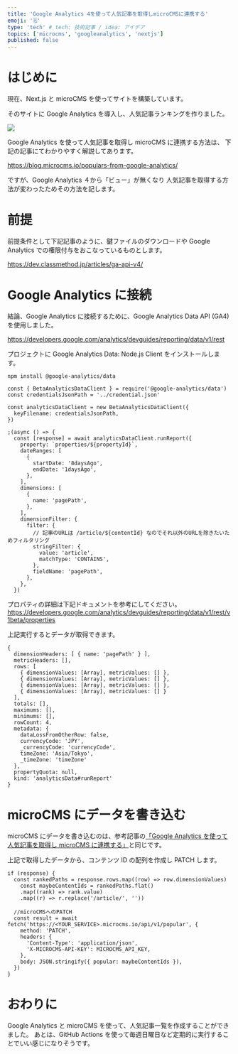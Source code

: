 ```yaml
---
title: 'Google Analytics 4を使って人気記事を取得しmicroCMSに連携する'
emoji: '🗒'
type: 'tech' # tech: 技術記事 / idea: アイデア
topics: ['microcms', 'googleanalytics', 'nextjs']
published: false
---
```


# はじめに

現在、Next.js と microCMS を使ってサイトを構築しています。

そのサイトに Google Analytics を導入し、人気記事ランキングを作りました。

![](https://storage.googleapis.com/zenn-user-upload/356e48dc3f9b-20220604.png)

Google Analytics を使って人気記事を取得し microCMS に連携する方法は、
下記の記事にてわかりやすく解説してあります。

https://blog.microcms.io/populars-from-google-analytics/

ですが、Google Analytics ４から「ビュー」が無くなり
人気記事を取得する方法が変わったためその方法を記します。

# 前提

前提条件として下記記事のように、鍵ファイルのダウンロードや Google Analytics での権限付与をおこなっているものとします。

https://dev.classmethod.jp/articles/ga-api-v4/

# Google Analytics に接続

結論、Google Analytics に接続するために、Google Analytics Data API (GA4)を使用しました。

https://developers.google.com/analytics/devguides/reporting/data/v1/rest

プロジェクトに Google Analytics Data: Node.js Client をインストールします。

```
npm install @google-analytics/data
```

```js: getPopularArticles.js
const { BetaAnalyticsDataClient } = require('@google-analytics/data')
const credentialsJsonPath = '../credential.json'

const analyticsDataClient = new BetaAnalyticsDataClient({
  keyFilename: credentialsJsonPath,
})

;(async () => {
  const [response] = await analyticsDataClient.runReport({
    property: `properties/${propertyId}`,
    dateRanges: [
      {
        startDate: '8daysAgo',
        endDate: '1daysAgo',
      },
    ],
    dimensions: [
      {
        name: 'pagePath',
      },
    ],
    dimensionFilter: {
      filter: {
        // 記事のURLは /article/${contentId} なのでそれ以外のURLを除きたいためフィルタリング
        stringFilter: {
          value: 'article',
          matchType: 'CONTAINS',
        },
        fieldName: 'pagePath',
      },
    },
  })
```

プロパティの詳細は下記ドキュメントを参考にしてください。
https://developers.google.com/analytics/devguides/reporting/data/v1/rest/v1beta/properties

上記実行するとデータが取得できます。

```
{
  dimensionHeaders: [ { name: 'pagePath' } ],
  metricHeaders: [],
  rows: [
    { dimensionValues: [Array], metricValues: [] },
    { dimensionValues: [Array], metricValues: [] },
    { dimensionValues: [Array], metricValues: [] },
    { dimensionValues: [Array], metricValues: [] }
  ],
  totals: [],
  maximums: [],
  minimums: [],
  rowCount: 4,
  metadata: {
    dataLossFromOtherRow: false,
    currencyCode: 'JPY',
    _currencyCode: 'currencyCode',
    timeZone: 'Asia/Tokyo',
    _timeZone: 'timeZone'
  },
  propertyQuota: null,
  kind: 'analyticsData#runReport'
}
```

# microCMS にデータを書き込む

microCMS にデータを書き込むのは、参考記事の[「Google Analytics を使って人気記事を取得し microCMS に連携する」](https://blog.microcms.io/populars-from-google-analytics/)と同じです。

上記で取得したデータから、コンテンツ ID の配列を作成し PATCH します。

```js: getPopularArticles.js
if (response) {
  const rankedPaths = response.rows.map((row) => row.dimensionValues)
	const maybeContentIds = rankedPaths.flat()
    .map((rank) => rank.value)
    .map((r) => r.replace('/article/', ''))

  //microCMSへのPATCH
  const result = await fetch('https://<YOUR_SERVICE>.microcms.io/api/v1/popular', {
    method: 'PATCH',
    headers: {
      'Content-Type': 'application/json',
      'X-MICROCMS-API-KEY': MICROCMS_API_KEY,
    },
    body: JSON.stringify({ popular: maybeContentIds }),
  })
}
```

# おわりに

Google Analytics と microCMS を使って、人気記事一覧を作成することができました。
あとは、GitHub Actions を使って毎週日曜日など定期的に実行することでいい感じになりそうです。


